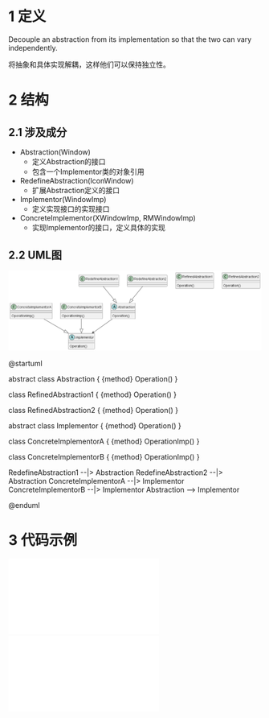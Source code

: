

# 1 定义

Decouple an abstraction from its implementation so that the two can vary independently.

将抽象和具体实现解耦，这样他们可以保持独立性。


# 2 结构

## 2.1 涉及成分

* Abstraction(Window)
  * 定义Abstraction的接口
  * 包含一个Implementor类的对象引用
* RedefineAbstraction(IconWindow)
  * 扩展Abstraction定义的接口
* Implementor(WindowImp)
  * 定义实现接口的实现接口
* ConcreteImplementor(XWindowImp, RMWindowImp)
  * 实现Implementor的接口，定义具体的实现

## 2.2 UML图

![](../attachment/Bridge01.png)

@startuml

abstract class Abstraction
{
    {method} Operation()
}

class RefinedAbstraction1
{
    {method} Operation()
}

class RefinedAbstraction2
{
    {method} Operation()
}

abstract class Implementor
{
    {method} Operation()
}

class ConcreteImplementorA
{
    {method} OperationImp()
}

class ConcreteImplementorB
{
    {method} OperationImp()
}

RedefineAbstraction1 --|> Abstraction
RedefineAbstraction2 --|> Abstraction
ConcreteImplementorA --|> Implementor
ConcreteImplementorB --|> Implementor
Abstraction --> Implementor




@enduml


# 3 代码示例

![HeaderFile](../include/Bridge.h)
![TestFile](../src/Bridge.cpp)



